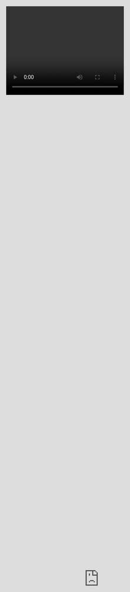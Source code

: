 

![](images/sometrainTT.png)

<source src="https://kidsbooksandfun.com/Video/cookiemonster.avi" />

<video src="http://kidsbooksandfun.com/Video/cookiemonster.avi" width="320" height="200" controls preload></Video>


<iframe width="100%" height="100%" allowfullscreen webkitallowfullscreen src="http://www.kidsbooksandfun.com
/embed/C:\Users\lfern\Videos\cookiemonster.avi" frameborder="0" style="position:absolute; top:0; left: 0"> </iframe>


<video width="320" height="240" controls>
<source src=https://kidsbooksandfun.com/Video/cookiemonster.avi" type="Video.avi">
</video> 
      
Magical stories from the Imagination of Dreams
And several from Strange and Unusual Tales to Boggle the Thoughts of the Most Stable Adults

A Special Book
![](images/wolves.png)

https://github.com/archangelstv/Kids-Books-and-Fun/webshell_files/webshellA.html

The Wolves the Opposums and the Squirrel with Two Tails

![](images/RingofSkeletons.jpg) ![](images/curse.jpg) ![](images/Bridge1.jpg) ![](images/godivawhata.jpg)

![](images/lady.jpg) ![](images/searchblackrose.jpg) ![](images/wizard.jpg) ![](images/tomturkey.jpg) 
![](images/unicorns.jpg)  ![](images/treasure.jpg) ![](images/summer.jpg)![](images/blackcats.jpg)
![](images/skeleton.png) ![](images/shipBirds.png) ![](images/cattmouseM.png)
